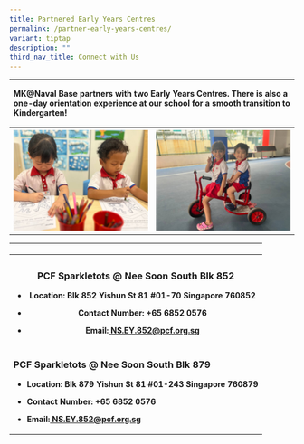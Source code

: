 ```yaml
---
title: Partnered Early Years Centres
permalink: /partner-early-years-centres/
variant: tiptap
description: ""
third_nav_title: Connect with Us
---
```

<table style="minWidth: 50px">
<colgroup>
<col>
<col>
</colgroup>
<tbody>
<tr>
<td rowspan="1" colspan="2">
<p><strong>MK@Naval Base partners with two Early Years Centres. There is also a one-day orientation experience at our school for a smooth transition to Kindergarten!</strong>
</p>
</td>
</tr>
<tr>
<th rowspan="1" colspan="1">
<div class="isomer-image-wrapper">
<img style="width: 100%" height="auto" width="100%" alt="" src="/images/photo_6096028696361158750_y.jpg">
</div>
</th>
<th rowspan="1" colspan="1">
<div class="isomer-image-wrapper">
<img style="width: 100%" height="auto" width="100%" alt="" src="/images/photo_6096028696361158730_y.jpg">
</div>
</th>
</tr>
</tbody>
</table>
<table style="minWidth: 75px">
<colgroup>
<col>
<col>
<col>
</colgroup>
<tbody>
<tr>
<td rowspan="1" colspan="1">
<p></p>
</td>
<td rowspan="1" colspan="1">
<p></p>
</td>
<td rowspan="1" colspan="1">
<p></p>
</td>
</tr>
<tr>
<th rowspan="1" colspan="3">
<h3><strong>PCF Sparkletots @ Nee Soon South Blk 852</strong></h3>
<ul data-tight="true" class="tight">
<li>
<p><strong>Location: Blk 852 Yishun St 81 #01-70 Singapore 760852</strong>
</p>
</li>
<li>
<p><strong>Contact Number: +65 6852 0576</strong>
</p>
</li>
<li>
<p><strong>Email:<a href="tel:+65 6852 0576" rel="noopener noreferrer nofollow" target="_blank"> </a><a href="mailto:NS.EY.852@pcf.org.sg" rel="noopener noreferrer nofollow" target="_blank">NS.EY.852@pcf.org.sg</a></strong>
</p>
<p></p>
</li>
</ul>
</th>
</tr>
<tr>
<td rowspan="1" colspan="3">
<h3><strong>PCF Sparkletots @ Nee Soon South Blk 879</strong></h3>
<ul data-tight="true" class="tight">
<li>
<p><strong>Location: Blk 879 Yishun St 81 #01-243 Singapore 760879</strong>
</p>
</li>
<li>
<p><strong>Contact Number: +65 6852 0576</strong>
</p>
</li>
<li>
<p><strong>Email:<a href="tel:+65 6852 0576" rel="noopener noreferrer nofollow" target="_blank"> NS.EY.852@pcf.org.sg</a></strong>
</p>
</li>
</ul>
</td>
</tr>
</tbody>
</table>
<p></p>
<p></p>